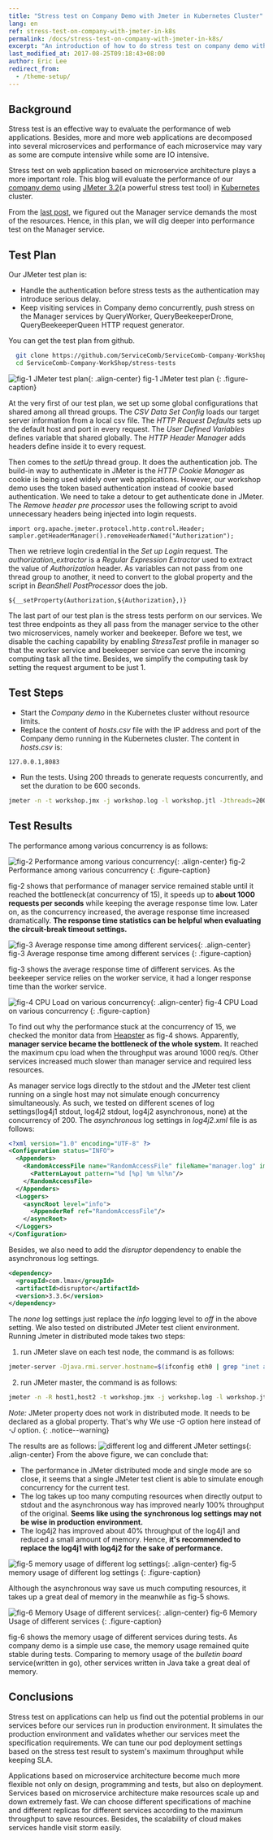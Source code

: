 ```yaml
---
title: "Stress test on Company Demo with Jmeter in Kubernetes Cluster"
lang: en
ref: stress-test-on-company-with-jmeter-in-k8s
permalink: /docs/stress-test-on-company-with-jmeter-in-k8s/
excerpt: "An introduction of how to do stress test on company demo with jmeter in kubernetes cluster"
last_modified_at: 2017-08-25T09:18:43+08:00
author: Eric Lee
redirect_from:
  - /theme-setup/
---
```


## Background

Stress test is an effective way to evaluate the performance of web applications. Besides, more and more web applications are decomposed into several microservices and performance of each microservice may vary as some are compute intensive while some are IO intensive. 

Stress test on web application based on microservice architecture plays a more important role. This blog will evaluate the performance of our [company demo](https://github.com/ServiceComb/ServiceComb-Company-WorkShop) using [JMeter 3.2](https://www.google.com.hk/url?sa=t&rct=j&q=&esrc=s&source=web&cd=1&ved=0ahUKEwiv9rjg7u_VAhUkxoMKHfoYDaYQFggvMAA&url=http%3A%2F%2Fjmeter.apache.org%2F&usg=AFQjCNHIHCOA-F9LnhaAn_STCWyPPgOpdw)(a powerful stress test tool) in [Kubernetes](https://kubernetes.io/) cluster.

From the [last post](http://servicecomb.io/docs/autoscale-on-company/), we figured out the Manager service demands the most of the resources. Hence, in this plan, we will dig deeper into performance test on the Manager service.

## Test Plan

Our JMeter test plan is:
* Handle the authentication before stress tests as the authentication may introduce serious delay.
* Keep visiting services in Company demo concurrently, push stress on the Manager services by QueryWorker, QueryBeekeeperDrone, QueryBeekeeperQueen HTTP request generator.

You can get the test plan from github.
```bash
  git clone https://github.com/ServiceComb/ServiceComb-Company-WorkShop
  cd ServiceComb-Company-WorkShop/stress-tests
```
![fig-1 JMeter test plan](/assets/images/company_test_plan.png){: .align-center}
fig-1 JMeter test plan
{: .figure-caption}

At the very first of our test plan, we set up some global configurations that shared among all thread groups. The *CSV Data Set Config* loads our target server information from a local csv file. The *HTTP Request Defaults* sets up the default host and port in every request. The *User Defined Variables* defines variable that shared globally. The *HTTP Header Manager*  adds headers define inside it to every request.

Then comes to the *setUp* thread group. It does the authentication job. The build-in way to authenticate in JMeter is the *HTTP Cookie Manager* as cookie is being used widely over web applications. However, our workshop demo uses the token based authentication instead of cookie based authentication. We need to take a detour to get authenticate done in JMeter.   The *Remove header pre processor* uses the following script to avoid unnecessary headers being injected into login requests.

```shell
import org.apache.jmeter.protocol.http.control.Header;
sampler.getHeaderManager().removeHeaderNamed("Authorization");
```

Then we retrieve login credential in the *Set up Login* request. The *authorization\_extractor* is a *Regular Expression Extractor* used to extract the value of *Authorization* header. As variables can not pass from one thread group to another, it need to convert to the global property and the script in *BeanShell PostProcessor* does the job.

```shell
${__setProperty(Authorization,${Authorization},)}
```

The last part of our test plan is the stress tests perform on our services.  We test three endpoints as they all pass from the manager service to the other two microservices, namely worker and beekeeper. Before we test, we disable the caching capability by enabling *StressTest* profile in manager so that the worker service and beekeeper service can serve the incoming computing task all the time.  Besides, we simplify the computing task by setting the request argument to be just 1. 

## Test Steps
* Start the *Company demo* in the Kubernetes cluster without resource limits. 
* Replace the content of *hosts.csv* file with the IP address and port of the Company demo running in the Kubernetes cluster. The content in *hosts.csv* is:
```csv
127.0.0.1,8083
```
* Run the tests. Using 200 threads to generate requests concurrently, and set the duration to be 600 seconds.
```bash
jmeter -n -t workshop.jmx -j workshop.log -l workshop.jtl -Jthreads=200 -Jduration=600
```

## Test Results
The performance among various concurrency is as follows:

![fig-2 Performance among various concurrency](/assets/images/company_concurrency_performance.png){: .align-center}
fig-2 Performance among various concurrency
{: .figure-caption}

fig-2 shows that performance of manager service remained stable until it reached the bottleneck(at concurrency of 15), it speeds up to **about 1000 requests per seconds** while keeping the average response time low. Later on, as the concurrency increased, the average response time increased dramatically. **The response time statistics can be helpful when evaluating the circuit-break timeout settings.** 

![fig-3 Average response time among different services](/assets/images/company_response_time.png){: .align-center}
fig-3 Average response time among different services
{: .figure-caption}

fig-3 shows the average response time of different services. As the beekeeper service relies on the worker service, it had a longer response time than the worker service.

![fig-4 CPU Load on various concurrency](/assets/images/company_cpu_load.png){: .align-center}
fig-4 CPU Load on various concurrency
{: .figure-caption}

To find out why the performance stuck at the concurrency of 15, we checked the monitor data from [Heapster](https://github.com/kubernetes/heapster) as fig-4 shows. Apparently, **manager service became the bottleneck of the whole system.** It reached the maximum cpu load when the throughput was around 1000 req/s. Other services increased much slower than manager service and required less resources. 

As manager service logs directly to the stdout and the JMeter test client running on a single host may not simulate enough concurrency simultaneously. As such, we tested on different scenes of log settings(log4j1 stdout, log4j2 stdout, log4j2 asynchronous, none) at the concurrency of 200. The *asynchronous* log settings in *log4j2.xml* file is as follows:
```xml
<?xml version="1.0" encoding="UTF-8" ?>
<Configuration status="INFO">
  <Appenders>
    <RandomAccessFile name="RandomAccessFile" fileName="manager.log" immediateFlush="false" append="false">
      <PatternLayout pattern="%d [%p] %m %l%n"/>
    </RandomAccessFile>
  </Appenders>
  <Loggers>
    <asyncRoot level="info">
      <AppenderRef ref="RandomAccessFile"/>
    </asyncRoot>
  </Loggers>
</Configuration>
```
Besides, we also need to add the *disruptor* dependency to enable the asynchronous log settings.
```xml
<dependency>
  <groupId>com.lmax</groupId>
  <artifactId>disruptor</artifactId>
  <version>3.3.6</version>
</dependency>
```
The *none* log settings just replace the *info* logging level to *off* in the above setting. We also tested on distributed JMeter test client environment. Running Jmeter in distributed mode takes two steps:
1. run JMeter slave on each test node, the command is as follows:
```bash
jmeter-server -Djava.rmi.server.hostname=$(ifconfig eth0 | grep "inet addr" | awk '{print $2}' | cut -d ":" -f2)
```
2. run JMeter master, the command is as follows:
```bash
jmeter -n -R host1,host2 -t workshop.jmx -j workshop.log -l workshop.jtl -Gmin=1 -Gmax=2 -Gthreads=200 -Gduration=600
```

*Note:* JMeter property does not work in distributed mode. It needs to be declared as a global property. That's why We use *-G* option  here instead of *-J* option.
{: .notice--warning}

The results are as follows:
![different log and different JMeter settings](/assets/images/company_log_and_jmeter.png){: .align-center}
From the above figure, we can conclude that:
* The performance in JMeter distributed mode and single mode are so close, it seems that a single JMeter test client is able to simulate enough concurrency for the current test. 
* The log takes up too many computing resources when directly output to stdout and the asynchronous way has improved nearly 100% throughput of the original. **Seems like using the synchronous log settings may not be wise in production environment.**
* The log4j2 has improved about 40% throughput of the log4j1 and reduced a small amount of memory. Hence, **it's recommended to replace the log4j1 with log4j2 for the sake of performance.**

![fig-5 memory usage of different log settings](/assets/images/company_different_log_memory_usage.png){: .align-center}
fig-5 memory usage of different log settings
{: .figure-caption}

Although the asynchronous way save us much computing resources, it takes up a great deal of memory in the meanwhile as fig-5 shows.

![fig-6 Memory Usage of different services](/assets/images/company_memory_used.png){: .align-center}
fig-6 Memory Usage of different services
{: .figure-caption}

fig-6 shows the memory usage of different services during tests. As company demo is a simple use case, the memory usage remained quite stable during tests. Comparing to memory usage of the *bulletin board* service(written in go), other services written in Java take a great deal of memory. 

## Conclusions

Stress test on applications can help us find out the potential problems in our services before our services run in production environment. It simulates the production environment and validates whether our services meet the specification requirements. We can tune our pod deployment settings based on the stress test result to system's maximum throughput while keeping SLA.

Applications based on microservice architecture become much more flexible not only on design, programming and tests, but also on deployment. Services based on microservice architecture make resources scale up and down extremely fast. We can choose different specifications of machine and different replicas for different services according to the maximum throughput to save resources. Besides, the scalability of cloud makes services handle visit storm easily.
